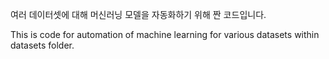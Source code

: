 여러 데이터셋에 대해 머신러닝 모델을 자동화하기 위해 짠 코드입니다.

This is code for automation of machine learning for various datasets within datasets folder.
